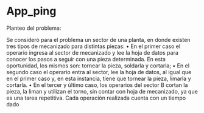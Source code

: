 # App_ping
Planteo del problema:

Se consideró para el problema un sector de una planta, en donde existen tres tipos de mecanizado para distintas piezas:
•	En el primer caso el operario ingresa al sector de mecanizado y lee la hoja de datos para conocer los pasos a seguir con una pieza determinada. En esta oportunidad, los mismos son: tornear la pieza, soldarla y cortarla;
•	En el segundo caso el operario entra al sector, lee la hoja de datos, al igual que en el primer caso y, en esta instancia, tiene que tornear la pieza, limarla y cortarla.
•	En el tercer y último caso, los operarios del sector B cortan la pieza, la liman y utilizan el torno, sin contar con hoja de mecanizado, ya que es una tarea repetitiva.
Cada operación realizada cuenta con un tiempo dado

